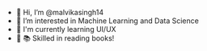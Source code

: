 - 👋 Hi, I’m @malvikasingh14
- 👀 I’m interested in Machine Learning and Data Science
- 🌱 I'm currently learning UI/UX
- 📖 📚 Skilled in reading books!

<!---
malvikasingh14/malvikasingh14 is a ✨ special ✨ repository because its `README.md` (this file) appears on your GitHub profile.
You can click the Preview link to take a look at your changes.
--->
